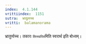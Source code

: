 ```yaml
---
index:  4.1.144
vrittiindex:  1151
sutra:  भ्रातुव्र्यच्च
vritti:  balamanorama 
---
```


भ्रातुर्व्यच्च। तकारः `तित्स्वरित`मिति स्वरार्थ इति बोध्यम्। 

